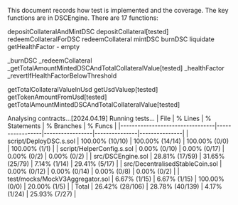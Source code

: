This document records how test is implemented and the coverage. The key functions are in DSCEngine. There are 17 functions:

depositCollateralAndMintDSC
depositCollateral[tested]
redeemCollateralForDSC
redeemCollateral
mintDSC
burnDSC
liquidate
getHealthFactor - empty

\_burnDSC
\_redeemCollateral
\_getTotalAmountMintedDSCAndTotalCollateralValue[tested]
\_healthFactor
\_revertIfHealthFactorBelowThreshold

getTotalCollateralValueInUsd
getUsdValuep[tested]
getTokenAmountFromUsd[tested]
getTotalAmountMintedDSCAndTotalCollateralValue[tested]

Analysing contracts...[2024.04.19]
Running tests...
| File | % Lines | % Statements | % Branches | % Funcs |
|---------------------------------|-----------------|-----------------|---------------|---------------|
| script/DeployDSC.s.sol | 100.00% (10/10) | 100.00% (14/14) | 100.00% (0/0) | 100.00% (1/1) |
| script/HelperConfig.s.sol | 0.00% (0/10) | 0.00% (0/17) | 0.00% (0/2) | 0.00% (0/2) |
| src/DSCEngine.sol | 28.81% (17/59) | 31.65% (25/79) | 7.14% (1/14) | 29.41% (5/17) |
| src/DecentralisedStableCoin.sol | 0.00% (0/12) | 0.00% (0/14) | 0.00% (0/8) | 0.00% (0/2) |
| test/mocks/MockV3Aggregator.sol | 6.67% (1/15) | 6.67% (1/15) | 100.00% (0/0) | 20.00% (1/5) |
| Total | 26.42% (28/106) | 28.78% (40/139) | 4.17% (1/24) | 25.93% (7/27) |
